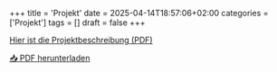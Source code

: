 +++
title = 'Projekt'
date = 2025-04-14T18:57:06+02:00
categories = ['Projekt']
tags = []
draft = false
+++

[Hier ist die Projektbeschreibung (PDF)](/zusammenfassung/files/Beschreibung.pdf)

<a href="/zusammenfassung/files/Beschreibung.pdf" download>📥 PDF herunterladen</a>
